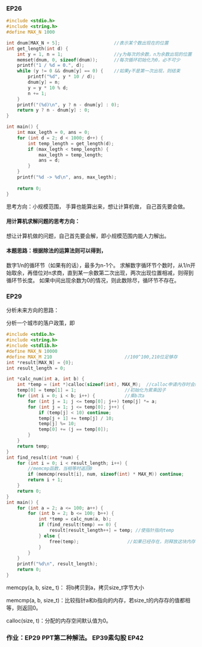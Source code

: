 ### EP26

```c
#include <stdio.h>
#include <string.h>
#define MAX_N 1000

int dnum[MAX_N + 5];                    //表示某个数出现在的位置
int get_length(int d) {
    int y = 1, n = 1;                   //y为每次的余数，n为余数出现的位置
    memset(dnum, 0, sizeof(dnum));      //每次循环初始化为0，必不可少
    printf("1 / %d = 0.", d);
    while (y != 0 && dnum[y] == 0) {    //如果y不是第一次出现，则结束  
        printf("%d", y * 10 / d);
        dnum[y] = n;
        y = y * 10 % d;
        n += 1;
    }
    printf("(%d)\n", y ? n - dnum[y] : 0);
    return y ? n - dnum[y] : 0;
}

int main() {
    int max_legth = 0, ans = 0;
    for (int d = 2; d < 1000; d++) {
        int temp_length = get_length(d);
        if (max_legth < temp_length) {
            max_legth = temp_length;
            ans = d;
        }
    }
    printf("%d -> %d\n", ans, max_legth);
                                   
    return 0;
}
```

思考方向：小规模范围， 手算也能算出来，想让计算机做， 自己首先要会做。

#### 用计算机求解问题的思考方向：

想让计算机做的问题，自己首先要会解，即小规模范围内能人力解出。

#### 本题思路：根据除法的运算法则可以得到，

数字1/n的循环节（如果有的话），最多为n-1个。
求解数字循环节个数时，从1/n开始取余，再借位对n求商，直到某一余数第二次出现，两次出现位置相减，则得到循环节长度。
如果中间出现余数为0的情况，则此数除尽，循环节不存在。

### EP29

 分析未来方向的思路：

分析一个城市的落户政策，即

```c++
#include <stdio.h>
#include <string.h>
#include <stdlib.h>
#define MAX_N 10000
#define MAX_M 210                           //100^100,210位足够存
int *result[MAX_N] = {0};
int result_length = 0;

int *calc_num(int a, int b) {
    int *temp = (int *)calloc(sizeof(int), MAX_M);  //calloc申请内存时会赋0
    temp[0] = temp[1] = 1;                  //初始化为累乘因子
    for (int i = 0; i < b; i++) {           //乘b次a
        for (int j = 1; j <= temp[0]; j++) temp[j] *= a;
        for (int j = 1; j <= temp[0]; j++) {
            if (temp[j] < 10) continue;
            temp[j + 1] += temp[j] / 10;
            temp[j] %= 10;
            temp[0] += (j == temp[0]);
        }   
    }
    return temp;
}
int find_result(int *num) { 
    for (int i = 0; i < result_length; i++) {
        //memcmp函数，当相等时返回0
        if (memcmp(result[i], num, sizeof(int) * MAX_M)) continue; 
        return i + 1;
    }
    return 0;
}
int main() {
    for (int a = 2; a <= 100; a++) {
        for (int b = 2; b <= 100; b++) {
            int *temp = calc_num(a, b);
            if (find_result(temp) == 0) {
                result[result_length++] = temp; //使指针指向temp
            } else {
                free(temp);                  //如果已经存在，则释放这块内存
            }
        }
    }
    printf("%d\n", result_length);
    return 0;
}
```

memcpy(a, b, size_ t)： 将b拷贝到a，拷贝size_t字节大小 

memcmp(a, b, size_t)：比较指针a和b指向的内存，若size_t的内存存的值都相等，则返回0。

calloc(size, t)：分配的内存空间默认值为0。

### 作业：EP29 PPT第二种解法。 EP39素勾股 EP42

